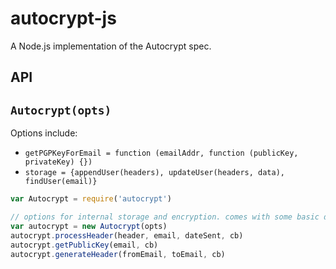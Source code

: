 # autocrypt-js
A Node.js implementation of the Autocrypt spec.

## API


## ```Autocrypt(opts)```

Options include:
* `getPGPKeyForEmail = function (emailAddr, function (publicKey, privateKey) {})`
* `storage = {appendUser(headers), updateUser(headers, data), findUser(email)}`

```js
var Autocrypt = require('autocrypt')

// options for internal storage and encryption. comes with some basic defaults
var autocrypt = new Autocrypt(opts)
autocrypt.processHeader(header, email, dateSent, cb)
autocrypt.getPublicKey(email, cb)
autocrypt.generateHeader(fromEmail, toEmail, cb)
```

